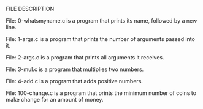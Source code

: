FILE DESCRIPTION

File: 0-whatsmyname.c is a program that prints its name, followed by a new line.

File: 1-args.c is a program that prints the number of arguments passed into it.

File: 2-args.c is a program that prints all arguments it receives.

File: 3-mul.c is a program that multiplies two numbers.

File: 4-add.c is a program that adds positive numbers.

File: 100-change.c is a program that prints the minimum number of coins to make change for an amount of money.

